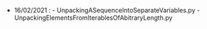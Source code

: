 - 16/02/2021 : - UnpackingASequenceIntoSeparateVariables.py
               - UnpackingElementsFromIterablesOfAbitraryLength.py